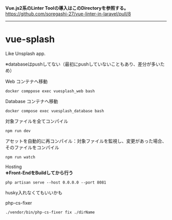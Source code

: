 **Vue.js2系のLinter Toolの導入はこのDirectoryを参照する。**
https://github.com/soregashi-27/vue-linter-in-laravel/pull/8

---------

# vue-splash

Like Unsplash app. 

※databaseはpushしてない（最初にpushしていないこともあり、差分が多いため）

Web コンテナへ移動

```
docker comppose exec vuesplash_web bash
```

Database コンテナへ移動

```
docker compose exec vuesplash_database bash
```

対象ファイルを全てコンパイル
```
npm run dev
```

アセットを自動的に再コンパイル：対象ファイルを監視し、変更があった場合、そのファイルをコンパイル
```
npm run watch 
```


Hosting \
**※Front-EndをBuildしてから行う**

```
php artisan serve --host 0.0.0.0 --port 8081
```

husky入れなくてもいいかも

php-cs-fixer
```
./vendor/bin/php-cs-fixer fix ./dirName
```
